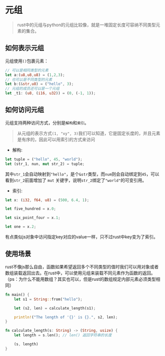 # 元组
> rust中的元组与python的元组比较像，就是一堆固定长度可容纳不同类型元素的集合。
## 如何表示元组
元组使用`()`包裹元素：
```rust
// 可以是相同类型的元素
let a:(u8,u8,u8) = (1,2,3);
// 也可以是不同类型的元素
let b:(&str,u8) = ("hello", 3);
// 元组的成员还可以是一个元组
let _t1: (u8, (i16, u32)) = (0, (-1, 1));
```
## 如何访问元组
元组支持两种访问方式，分别是`解构`和`索引`。
> 从元组的表示方式`(1, "xy", 3)`我们可以知道，它是固定长度的，并且元素是有序的，因此可以用索引的方式来访问

- 解构:
```rust
let tuple = ("hello", 45, "world");
let (str_1, nun, mut str_2) = tuple;
```
其中`str_1`会自动映射到`"hello"`，是个`&str`类型，而`num`则会自动绑定到`45`，可以看到`str_2`前面增加了 `mut` 关键字，说明`str_2`绑定了`"world"`的可变引用。

- 索引:
```rust
let x: (i32, f64, u8) = (500, 6.4, 1);

let five_hundred = x.0;

let six_point_four = x.1;

let one = x.2;
```
有点类似js对象中访问指定key对应的value一样，只不过rust中key变为了索引。

## 使用场景
rust不像js那么自由，函数如果希望返回多个不同类型的值时我们可以用对象或者数组装载返回出去。在rust中，可以使用元组来装载不同元素作为函数的返回。（ps：为什么不能用数组？其实也可以，但是rust的数组规定内部元素必须类型相同）
```rust
fn main() {
    let s1 = String::from("hello");

    let (s2, len) = calculate_length(s1);

    println!("The length of '{}' is {}.", s2, len);
}

fn calculate_length(s: String) -> (String, usize) {
    let length = s.len(); // len() 返回字符串的长度

    (s, length)
}
```